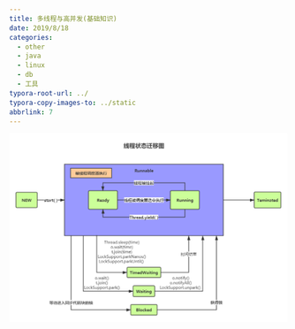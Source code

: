 ```yaml
---
title: 多线程与高并发(基础知识)
date: 2019/8/18
categories:
  - other
  - java
  - linux
  - db
  - 工具
typora-root-url: ../
typora-copy-images-to: ../static
abbrlink: 7
---
```




![线程状态迁移图](/static/线程状态迁移图.png)